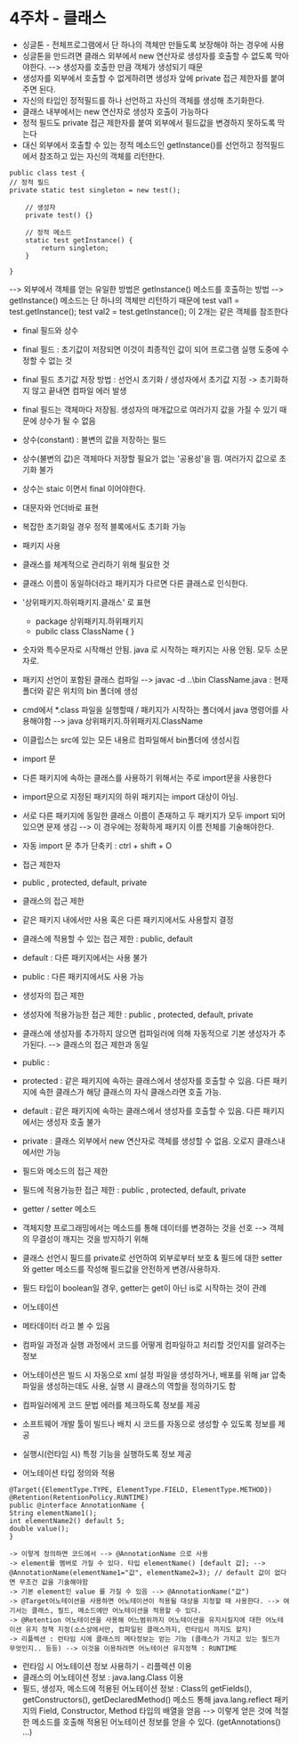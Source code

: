 # 4주차 - 클래스

- 싱글톤 - 전체프로그램에서 단 하나의 객체만 만들도록 보장해야 하는 경우에 사용
- 싱글톤을 만드려면 클래스 외부에서 new 연산자로 생성자를 호출할 수 없도록 막아야한다. --> 생성자를 호출한 만큼 객체가 생성되기 때문
- 생성자를 외부에서 호출할 수 없게하려면 생성자 앞에 private 접근 제한자를 붙여주면 된다.
- 자신의 타입인 정적필드를 하나 선언하고 자신의 객체를 생성해 초기화한다.
- 클래스 내부에서는 new 연산자로 생성자 호출이 가능하다
- 정적 필드도 private 접근 제한자를 붙여 외부에서 필드값을 변경하지 못하도록 막는다
- 대신 외부에서 호출할 수 있는 정적 메소드인 getInstance()를 선언하고 정적필드에서 참조하고 있는 자신의 객체를 리턴한다.

```
public class test {
// 정적 필드
private static test singleton = new test();

    // 생성자 
    private test() {}
    
    // 정적 메소드
    static test getInstance() {
    	return singleton;
    }

}
``` 


--> 외부에서 객체를 얻는 유일한 방법은 getInstance() 메소드를 호출하는 방법
--> getInstance() 메소드는 단 하나의 객체만 리턴하기 때문에
test val1 = test.getInstance();
test val2 = test.getInstance();
이 2개는 같은 객체를 참조한다

- final 필드와 상수
- final 필드 : 초기값이 저장되면 이것이 최종적인 값이 되어 프로그램 실행 도중에 수정할 수 없는 것
- final 필드 초기값 저장 방법 : 선언시 초기화 / 생성자에서 초기값 지정 -> 초기화하지 않고 끝내면 컴파일 에러 발생
- final 필드는 객체마다 저장됨. 생성자의 매개값으로 여러가지 값을 가질 수 있기 때문에 상수가 될 수 없음
- 상수(constant) : 불변의 값을 저장하는 필드
- 상수(불변의 값)은 객체마다 저장할 필요가 없는 '공용성'을 띔. 여러가지 값으로 초기화 불가
- 상수는 staic 이면서 final 이어야한다.
- 대문자와 언더바로 표현
- 복잡한 초기화일 경우 정적 블록에서도 초기화 가능
- 패키지 사용
- 클래스를 체계적으로 관리하기 위해 필요한 것
- 클래스 이름이 동일하더라고 패키지가 다르면 다른 클래스로 인식한다.
- '상위패키지.하위패키지.클래스' 로 표현
    - package 상위패키지.하위패키지
    - pubilc class ClassName { }

- 숫자와 특수문자로 시작해선 안됨. java 로 시작하는 패키지는 사용 안됨. 모두 소문자로.
- 패키지 선언이 포함된 클래스 컴파일 --> javac -d ..\bin ClassName.java : 현재폴더와 같은 위치의 bin 폴더에 생성
- cmd에서 *.class 파일을 실행할때 / 패키지가 시작하는 폴더에서 java 명령어를 사용해야함 --> java 상위패키지.하위패키지.ClassName
- 이클립스는 src에 있는 모든 내용르 컴파일해서 bin폴더에 생성시킴
- import 문
- 다른 패키지에 속하는 클래스를 사용하기 위해서는 주로 import문을 사용한다
- import문으로 지정된 패키지의 하위 패키지는 import 대상이 아님.
- 서로 다른 패키지에 동일한 클래스 이름이 존재하고 두 패키지가 모두 import 되어 있으면 문제 생김 --> 이 경우에는 정확하게 패키지 이름 전체를 기술해야한다.
- 자동 import 문 추가 단축키 : ctrl + shift + O
- 접근 제한자
- public , protected, default, private
- 클래스의 접근 제한
- 같은 패키지 내에서만 사용 혹은 다른 패키지에서도 사용할지 결정
- 클래스에 적용할 수 있는 접근 제한 : public, default
- default : 다른 패키지에서는 사용 불가
- public : 다른 패키지에서도 사용 가능
- 생성자의 접근 제한
- 생성자에 적용가능한 접근 제한 : public , protected, default, private
- 클래스에 생성자를 추가하지 않으면 컴파일러에 의해 자동적으로 기본 생성자가 추가된다. --> 클래스의 접근 제한과 동일
- public :
- protected : 같은 패키지에 속하는 클래스에서 생성자를 호출할 수 있음. 다른 패키지에 속한 클래스가 해당 클래스의 자식 클래스라면 호출 가능.
- default : 같은 패키지에 속하는 클래스에서 생성자를 호출할 수 있음. 다른 패키지에서는 생성자 호출 불가
- private : 클래스 외부에서 new 연산자로 객체를 생성할 수 없음. 오로지 클래스내에서만 가능
- 필드와 메소드의 접근 제한
- 필드에 적용가능한 접근 제한 : public , protected, default, private
- getter / setter 메소드
- 객체지향 프로그래밍에서는 메소드를 통해 데이터를 변경하는 것을 선호 --> 객체의 무결성이 깨지는 것을 방지하기 위해
- 클래스 선언시 필드를 private로 선언하여 외부로부터 보호 & 필드에 대한 setter 와 getter 메소드를 작성해 필드값을 안전하게 변경/사용하자.
- 필드 타입이 boolean일 경우, getter는 get이 아닌 is로 시작하는 것이 관례
- 어노테이션
- 메타데이터 라고 볼 수 있음
- 컴파일 과정과 실행 과정에서 코드를 어떻게 컴파일하고 처리할 것인지를 알려주는 정보
- 어노테이션은 빌드 시 자동으로 xml 설정 파일을 생성하거나, 배포를 위해 jar 압축파일을 생성하는데도 사용, 실행 시 클래스의 역할을 정의하기도 함
- 컴파일러에게 코드 문법 에러를 체크하도록 정보를 제공
- 소프트웨어 개발 툴이 빌드나 배치 시 코드를 자동으로 생성할 수 있도록 정보를 제공
- 실행시(런타임 시) 특정 기능을 실행하도록 정보 제공
- 어노테이션 타입 정의와 적용

```
@Target({ElementType.TYPE, ElementType.FIELD, ElementType.METHOD})
@Retention(RetentionPolicy.RUNTIME)
public @interface AnnotationName {
String elementName1();
int elementName2() default 5;
double value();
}
``` 

    -> 이렇게 정의하면 코드에서 --> @AnnotationName 으로 사용
    -> element를 멤버로 가질 수 있다. 타입 elementName() [default 값]; --> @AnnotationName(elementName1="값", elementName2=3); // default 값이 없다면 무조건 값을 기술해야함
    -> 기본 element인 value 를 가질 수 있음 --> @AnnotationName("값")
    -> @Target어노테이션을 사용하면 어노테이션이 적용될 대상을 지정할 때 사용한다. --> 여기서는 클래스, 필드, 메소드에만 어노테이션을 적용할 수 있다.
    -> @Retention 어노테이션을 사용해 어느범위까지 어노테이션을 유지시킬지에 대한 어노테이션 유지 정책 지정(소스상에서만, 컴파일된 클래스까지, 런타임시 까지도 할지)
    -> 리플렉션 : 런타임 시에 클래스의 메타정보는 얻는 기능 (클래스가 가지고 있는 필드가 무엇인지.. 등등) --> 이것을 이용하려면 어노테이션 유지정책 : RUNTIME

- 런타임 시 어노테이션 정보 사용하기 - 리플렉션 이용
- 클래스의 어노테이션 정보 : java.lang.Class 이용
- 필드, 생성자, 메소드에 적용된 어노테이션 정보 : Class의 getFields(), getConstructors(), getDeclaredMethod() 메소드 통해 java.lang.reflect 패키지의 Field, Constructor, Method 타입의 배열을 얻음 --> 이렇게 얻은 것에 적절한 메소드를 호출해 적용된 어노테이션 정보를 얻을 수 있다. (getAnnotations() ...)
